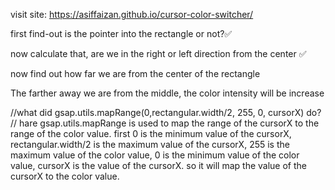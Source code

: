 visit site: https://asiffaizan.github.io/cursor-color-switcher/

first find-out is the pointer into the rectangle or not?✅

now calculate that, are we in the right or left direction from the center ✅

now find out how far we are from the center of the rectangle

The farther away we are from the middle, the color intensity will be increase

//what did gsap.utils.mapRange(0,rectangular.width/2, 255, 0, cursorX) do?
// hare gsap.utils.mapRange is used to map the range of the cursorX to the range of the color value. first 0 is the minimum value of the cursorX, rectangular.width/2 is the maximum value of the cursorX, 255 is the maximum value of the color value, 0 is the minimum value of the color value, cursorX is the value of the cursorX. so it will map the value of the cursorX to the color value.